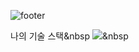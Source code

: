 ![footer](https://capsule-render.vercel.app/api?type=waving&section=header&text=DoWon&fontColor=151842)

나의 기술 스택&nbsp
<img src="https://img.shields.io/badge/Android-3766AB?style=flat-square&logo=Android&logoColor=white"/></a>&nbsp

<!--
**tuatar9a4/tuatar9a4** is a ✨ _special_ ✨ repository because its `README.md` (this file) appears on your GitHub profile.

Here are some ideas to get you started:

- 🔭 I’m currently working on ...
- 🌱 I’m currently learning ...
- 👯 I’m looking to collaborate on ...
- 🤔 I’m looking for help with ...
- 💬 Ask me about ...
- 📫 How to reach me: ...
- 😄 Pronouns: ...
- ⚡ Fun fact: ...
-->
